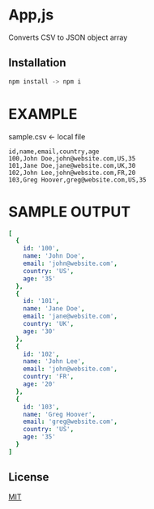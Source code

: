 # App,js

Converts CSV to JSON object array

## Installation

```js script
npm install -> npm i
``` 

# EXAMPLE 

sample.csv <- local file 

```console
id,name,email,country,age
100,John Doe,john@website.com,US,35
101,Jane Doe,jane@website.com,UK,30
102,John Lee,john@website.com,FR,20
103,Greg Hoover,greg@website.com,US,35
```

# SAMPLE OUTPUT

```yaml
[
  {
    id: '100',
    name: 'John Doe',
    email: 'john@website.com',
    country: 'US',
    age: '35'
  },
  {
    id: '101',
    name: 'Jane Doe',
    email: 'jane@website.com',
    country: 'UK',
    age: '30'
  },
  {
    id: '102',
    name: 'John Lee',
    email: 'john@website.com',
    country: 'FR',
    age: '20'
  },
  {
    id: '103',
    name: 'Greg Hoover',
    email: 'greg@website.com',
    country: 'US',
    age: '35'
  }
]

```


## License
[MIT](https://choosealicense.com/licenses/mit/)